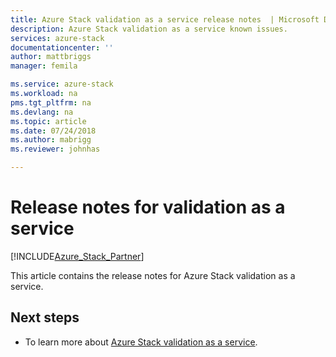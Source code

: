 ```yaml
---
title: Azure Stack validation as a service release notes  | Microsoft Docs
description: Azure Stack validation as a service known issues.
services: azure-stack
documentationcenter: ''
author: mattbriggs
manager: femila

ms.service: azure-stack
ms.workload: na
pms.tgt_pltfrm: na
ms.devlang: na
ms.topic: article
ms.date: 07/24/2018
ms.author: mabrigg
ms.reviewer: johnhas

---
```


# Release notes for validation as a service

[!INCLUDE[Azure_Stack_Partner](./includes/azure-stack-partner-appliesto.md)]

This article contains the release notes for Azure Stack validation as a service.

## Next steps

- To learn more about [Azure Stack validation as a service](https://docs.microsoft.com/azure/azure-stack/partner).
